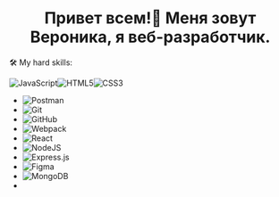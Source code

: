 <h1 align="center">Привет всем!👋 Меня зовут Вероника, я веб-разработчик.</h1> 


<p>🛠 My hard skills:</p>



![JavaScript](https://img.shields.io/badge/javascript-%23323330.svg?style=for-the-badge&logo=javascript&logoColor=%23F7DF1E)![HTML5](https://img.shields.io/badge/html5-%23E34F26.svg?style=for-the-badge&logo=html5&logoColor=white)![CSS3](https://img.shields.io/badge/css3-%231572B6.svg?style=for-the-badge&logo=css3&logoColor=white)  
*  ![Postman](https://img.shields.io/badge/Postman-FF6C37?style=for-the-badge&logo=postman&logoColor=white)  
*  ![Git](https://img.shields.io/badge/git-%23F05033.svg?style=for-the-badge&logo=git&logoColor=white)  
*  ![GitHub](https://img.shields.io/badge/github-%23121011.svg?style=for-the-badge&logo=github&logoColor=white)  
*  ![Webpack](https://img.shields.io/badge/webpack-%238DD6F9.svg?style=for-the-badge&logo=webpack&logoColor=black)  
*  ![React](https://img.shields.io/badge/react-%2320232a.svg?style=for-the-badge&logo=react&logoColor=%2361DAFB)  
*  ![NodeJS](https://img.shields.io/badge/node.js-6DA55F?style=for-the-badge&logo=node.js&logoColor=white)  
*  ![Express.js](https://img.shields.io/badge/express.js-%23404d59.svg?style=for-the-badge&logo=express&logoColor=%2361DAFB)  
*  ![Figma](https://img.shields.io/badge/figma-%23F24E1E.svg?style=for-the-badge&logo=figma&logoColor=white)  
*  ![MongoDB](https://img.shields.io/badge/MongoDB-%234ea94b.svg?style=for-the-badge&logo=mongodb&logoColor=white)  
*  

<!--
### Hi there 👋
**VeronikaSergienko/VeronikaSergienko** is a ✨ _special_ ✨ repository because its `README.md` (this file) appears on your GitHub profile.

Here are some ideas to get you started:

![LinkedIn](https://img.shields.io/badge/linkedin-%230077B5.svg?style=for-the-badge&logo=linkedin&logoColor=white)
![TypeScript](https://img.shields.io/badge/typescript-%23007ACC.svg?style=for-the-badge&logo=typescript&logoColor=white)

- 🔭 I’m currently working on ...
- 🌱 I’m currently learning ...
- 👯 I’m looking to collaborate on ...
- 🤔 I’m looking for help with ...
- 💬 Ask me about ...
- 📫 How to reach me: ...
- 😄 Pronouns: ...
- ⚡ Fun fact: ...
-->


